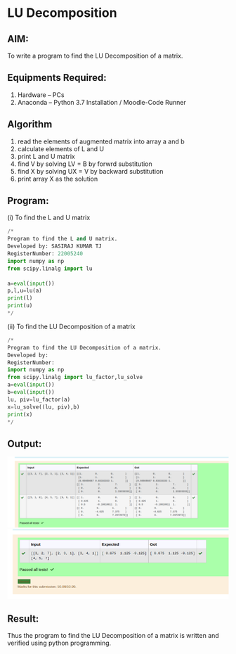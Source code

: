 # LU Decomposition 

## AIM:
To write a program to find the LU Decomposition of a matrix.

## Equipments Required:
1. Hardware – PCs
2. Anaconda – Python 3.7 Installation / Moodle-Code Runner

## Algorithm
1. read the elements of augmented matrix into array a and b
2. calculate elements of L and U
3. print L and U matrix
4. find V by solving LV = B by forwrd substitution
5. find X by solving UX = V by backward substitution 
6. print array X as the solution

## Program:
(i) To find the L and U matrix
``` python
/*
Program to find the L and U matrix.
Developed by: SASIRAJ KUMAR TJ
RegisterNumber: 22005240
import numpy as np
from scipy.linalg import lu 

a=eval(input())
p,l,u=lu(a)
print(l)
print(u)
*/
```
(ii) To find the LU Decomposition of a matrix
```PYTHON
/*
Program to find the LU Decomposition of a matrix.
Developed by: 
RegisterNumber: 
import numpy as np
from scipy.linalg import lu_factor,lu_solve
a=eval(input())
b=eval(input())
lu, piv=lu_factor(a)
x=lu_solve((lu, piv),b)
print(x)
*/
```

## Output:
![lu decomposition](output.png)
![lu decomposition](out.png)

## Result:
Thus the program to find the LU Decomposition of a matrix is written and verified using python programming.

